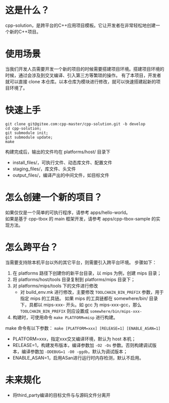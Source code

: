 # 这是什么？
cpp-solution，是跨平台的C++应用项目模板。它让开发者在非常轻松地创建一个新的C++项目。

# 使用场景

当我们开发人员需要开发一个新的项目的时候需要搭建项目环境。搭建项目环境的时候，通过会涉及到交叉编译、引入第三方等繁琐的操作。
有了本项目，开发者就可以直接 clone 本仓库。以本仓库为模块进行修改，就可以快速搭建起新的项目环境了。

# 快速上手
```
git clone git@gitee.com:cpp-master/cpp-solution.git -b develop
cd cpp-solution;
git submodule init;
git submodule update;
make
```
构建完成后，输出的文件均在 platforms/host/ 目录下

- install\_files/，可执行文件、动态库文件、配置文件
- staging\_files/，库文件、头文件
- output\_files/，编译产出的中间文件，如目标文件

# 怎么创建一个新的项目？

如果仅仅是一个简单的可执行程序，请参考 apps/hello-world。  
如果是基于 cpp-tbox 的 main 框架开发，请参考 apps/cpp-tbox-sample 的实现方法。

# 怎么跨平台？

当需要支持除本机平台以外的其它平台，则需要引入跨平台环境。
步骤如下：

1. 在 platforms 路径下创建你的新平台目录，以 mips 为例，创建 mips 目录；
2. 将 platforms/host/tools 目录复制到 platforms/mips 目录下；
3. 对 platforms/mips/tools 下的文件进行修改
   - 对 build\_env.mk 进行修改，主要修改 `TOOLCHAIN_BIN_PREFIX` 参数，用于指定 mips 的工具链。
     如果 mips 的工具链都在 somewhere/bin/ 目录下，具都以 mips-xxx- 开头。如 gcc 为 mips-xxx-gcc，那么 `TOOLCHAIN_BIN_PREFIX` 则应设置成 `somewhere/bin/mips-xxx-`
4. 构建时，可使用命令 `make PLATFORM=misp` 进行构建。

make 命令有以下参数：
`make [PLATFORM=xxx] [RELEASE=1] [ENABLE_ASAN=1]`

- PLATFORM=xxx，指定xxx交叉编译环境，默认为 host 本机；
- RELEASE=1，构建发布版本，编译参数加 `-O2 -Os` 参数。否则构建调试版本，编译参数加 `-DDEBUG=1 -O0 -ggdb`，默认为调试版本；
- ENABLE\_ASAN=1，启用ASan进行运行时内存检测，默认不启用。

# 未来规化

- 将third\_party编译的目标文件与与源码文件分离开
